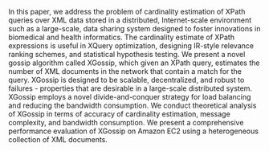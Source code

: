 In this paper, we address the problem of cardinality estimation of XPath
queries over XML data stored in a distributed, Internet-scale
environment such as a large-scale, data sharing system designed to
foster innovations in biomedical and health informatics. The cardinality
estimate of XPath expressions is useful in XQuery optimization,
designing IR-style relevance ranking schemes, and statistical hypothesis
testing. We present a novel gossip algorithm called XGossip, which given
an XPath query, estimates the number of XML documents in the network
that contain a match for the query. XGossip is designed to be scalable,
decentralized, and robust to failures - properties that are desirable in
a large-scale distributed system. XGossip employs a novel
divide-and-conquer strategy for load balancing and reducing the
bandwidth consumption. We conduct theoretical analysis of XGossip in
terms of accuracy of cardinality estimation, message complexity, and
bandwidth consumption. We present a comprehensive performance evaluation
of XGossip on Amazon EC2 using a heterogeneous collection of XML
documents.
